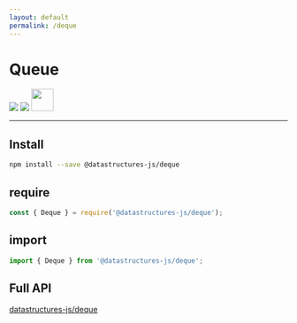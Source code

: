 ```yaml
---
layout: default
permalink: /deque
---
```


# Queue
<div class="ds-badges">
  <img src="https://img.shields.io/npm/v/@datastructures-js/deque.svg"/>
  <img src="https://img.shields.io/npm/dm/@datastructures-js/deque.svg"/>
  <img src="https://user-images.githubusercontent.com/6517308/121813242-859a9700-cc6b-11eb-99c0-49e5bb63005b.jpg" width="40">
</div>
<hr />

## Install
```sh
npm install --save @datastructures-js/deque
```

## require
```js
const { Deque } = require('@datastructures-js/deque');
```

## import
```js
import { Deque } from '@datastructures-js/deque';
```

## Full API
<a href="https://github.com/datastructures-js/deque#datastructures-jsdeque">datastructures-js/deque</a>
<br /><br />
